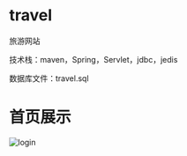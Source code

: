 # travel

旅游网站

技术栈：maven，Spring，Servlet，jdbc，jedis

数据库文件：travel.sql


# 首页展示

![login](/screenshots/login.png)


